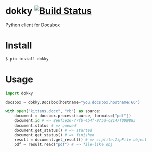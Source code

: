 # dokky [![Build Status](https://travis-ci.org/docsbox/dokky.svg?branch=master)](https://travis-ci.org/docsbox/dokky)
Python client for Docsbox

# Install

```bash
$ pip install dokky
```

# Usage
```python
import dokky

docsbox = dokky.Docsbox(hostname="you.docsbox.hostname:66")

with open("kittens.docx", "rb") as source:
    document = docsbox.process(source, formats=["pdf"])
    document.id # => 8e6f5e26-77fb-4b4f-975d-c8147f009885
    document.status # => queued
    document.get_status() # => started
    document.get_status() # => finished
    result = document.get_result() # => zipfile.ZipFile object
    pdf = result.read("pdf") # => file-like obj
